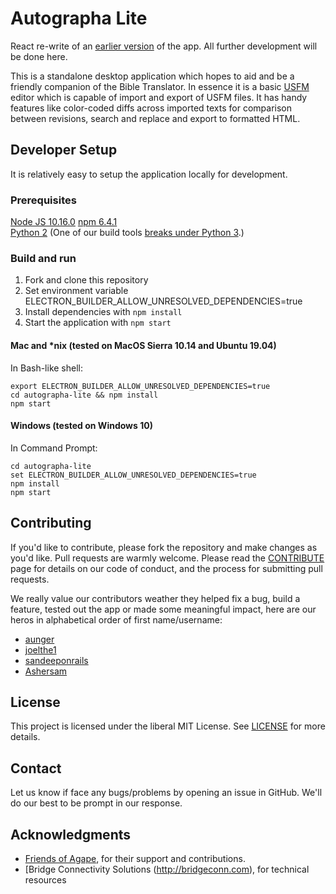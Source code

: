 # Autographa Lite
React re-write of an [earlier version](https://github.com/Bridgeconn/autographa-lite) of the app. All further development will be done here.

This is a standalone desktop application which hopes to aid and be a friendly companion of the Bible Translator. In essence it is a basic [USFM](http://paratext.org/about/usfm) editor which is capable of import and export of USFM files. It has handy features like color-coded diffs across imported texts for comparison between revisions, search and replace and export to formatted HTML.

## Developer Setup
It is relatively easy to setup the application locally for development.

### Prerequisites
[Node JS 10.16.0](https://nodejs.org/download/release/v10.16.0/)
[npm 6.4.1](https://www.npmjs.com/get-npm)    
[Python 2](https://www.python.org/downloads/release/python-2715/) (One of our build tools [breaks under Python 3](https://github.com/nodejs/node-gyp/issues/1337).)

### Build and run
1. Fork and clone this repository
2. Set environment variable ELECTRON_BUILDER_ALLOW_UNRESOLVED_DEPENDENCIES=true
3. Install dependencies with ```npm install```
3. Start the application with ```npm start```

#### Mac and *nix (tested on MacOS Sierra 10.14 and Ubuntu 19.04)  
In Bash-like shell:

```
export ELECTRON_BUILDER_ALLOW_UNRESOLVED_DEPENDENCIES=true    
cd autographa-lite && npm install
npm start
```

#### Windows (tested on Windows 10)  
In Command Prompt:

```
cd autographa-lite
set ELECTRON_BUILDER_ALLOW_UNRESOLVED_DEPENDENCIES=true
npm install
npm start
```

## Contributing
If you'd like to contribute, please fork the repository and make changes as you'd like. Pull requests are warmly welcome.
Please read the [CONTRIBUTE](https://github.com/Bridgeconn/autographa-lite/blob/master/CONTRIBUTE.md) page for details on our code of conduct, and the process for submitting pull requests.

We really value our contributors weather they helped fix a bug, build a feature, tested out the app or made some meaningful impact, here are our heros in alphabetical order of first name/username:
- [aunger](https://github.com/aunger)
- [joelthe1](https://github.com/joelthe1)
- [sandeeponrails](https://github.com/sandeeponrails)
- [Ashersam](https://github.com/Ashersam)

## License
This project is licensed under the liberal MIT License. See [LICENSE](https://github.com/Bridgeconn/autographa-lite/blob/master/LICENSE) for more details.

## Contact
Let us know if face any bugs/problems by opening an issue in GitHub. We'll do our best to be prompt in our response.

## Acknowledgments
* [Friends of Agape](http://friendsofagape.org/), for their support and contributions.
* [Bridge Connectivity Solutions (http://bridgeconn.com), for technical resources
